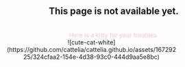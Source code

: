 <div align="center">
  
  <h2>This page is not available yet.</h2><br>
  <span style="color:pink;"> Here is a kitty for your troubles.</span>

</div>

<div align="center" style="width:400px; height:400px;">
  ![cute-cat-white](https://github.com/cattelia/cattelia.github.io/assets/16729225/324cfaa2-154e-4d38-93c0-444d9aa5e8bc)
</div>
